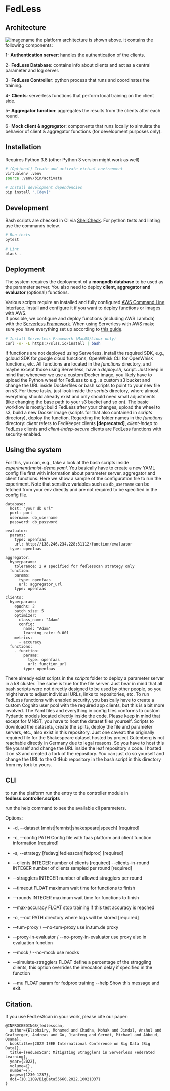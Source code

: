 
FedLess
================================

## Architecture

![imagename](fedless_architecture.png)
the platform architecture is shown above. it contains the following components:

1- **Authentication server**: handles the authentication of the clients.

2- **FedLess Database**: contains info about clients and act as a central parameter and log server.

3- **FedLess Controller**: python process that runs and coordinates the training.

4- **Clients**: serverless functions that perform local training on the client side.

5- **Aggregator function**: aggregates the results from the clients after each round.

6- **Mock client & aggregator**: components that runs locally to simulate the behavior of client & aggregator functions (for development purposes only).

## Installation

Requires Python 3.8 (other Python 3 version might work as well)

```bash
# (Optional) Create and activate virtual environment
virtualenv .venv
source .venv/bin/activate

# Install development dependencies
pip install ".[dev]"
```

## Development

Bash scripts are checked in CI via [ShellCheck](https://github.com/koalaman/shellcheck). For python tests and linting
use the commands below.

```bash
# Run tests
pytest

# Lint
black .
```

## Deployment

The system requires the deployment of a  **mongodb database** to be used as the parameter server. You also need to deploy **client, aggregator and evaluator** (optional)
 functions.

Various scripts require an installed and fully
configured [AWS Command Line Interface](https://aws.amazon.com/cli/?nc1=h_ls). Install and configure it if you want to
deploy functions or images with AWS.  
If possible, we configure and deploy functions (including AWS Lambda)
with the [Serverless Framework](https://www.serverless.com/framework/docs/getting-started/). When using Serverless with
AWS make sure you have everything set up according
to [this guide](https://www.serverless.com/framework/docs/providers/aws/guide/credentials/).

```bash
# Install Serverless Framework (MacOS/Linux only)
curl -o- -L https://slss.io/install | bash
```

If functions are not deployed using Serverless, install the required SDK, e.g., gcloud SDK for google cloud functions, OpenWhisk CLI for OpenWhisk functions, etc.
All functions are located in the *functions* directory, and maybe except those using Serverless, have a *deploy.sh,* script.
Just keep in mind that whenever we use a custom Docker image, you likely have to upload the Python wheel for FedLess to e.g., a custom s3 bucket and change the URL inside Dockerfiles or bash scripts to point to your new file on s3.
For these tasks, just look inside the *scripts* directory, where almost everything should already exist and only should need small adjustments (like changing the base path to your s3 bucket and so on).
The basic workflow is mostly: build FedLess after your changes, upload the wheel to s3, build a new Docker image (scripts for that also contained in *scripts* directory), deploy the function.
Regarding the folder names in the *functions* directory: *client* refers to FedKeeper clients **[deprecated]**, *client-indep* to FedLess clients and *client-indep-secure*
clients are FedLess functions with security enabled.

## Using the system

For this, you can, e.g., take a look at the bash scripts inside *experiment\mnist-demo.yaml*.
You basically have to create a new YAML config file first with information about parameter server, aggregator and client functions.
Here we show a sample of the configuration file to run the experiment. Note that sensitive variables such as `db_username` can be fetched from your env directly and are not required to be specified in the config file.

```
database:
  host: "your db url"
  port: port
  username: db_username
  password: db_password

evaluator:
  params:
    type: openfaas
    url: http://138.246.234.228:31112/function/evaluator
  type: openfaas

aggregator:
  hyperparams:
    tolerance: 2 # specified for fedlesscan strategy only
  function:
    params:
      type: openfaas
      url: aggregator_url
    type: openfaas

clients:
  hyperparams:
    epochs: 2
    batch_size: 5
    optimizer:
      class_name: "Adam"
      config:
        name: "Adam"
        learning_rate: 0.001
    metrics:
      - accuracy
  functions:
    - function:
        params:
          type: openfaas
          url: function_url
        type: openfaas

```

There already exist scripts in the *scripts* folder to deploy a parameter server in a k8 cluster. The same is true for the file server.
Just bear in mind that all bash scripts were not directly designed to be used by other people, so you might have to adjust individual URLs, links to repositories, etc.
To run FedLess functions with enabled security, you basically have to create a custom Cognito user pool with the required app clients, but this is a bit more involved.
The Yaml files and everything in config files conforms to custom Pydantic models located directly inside the code.
Please keep in mind that except for MNIST, you have to host the dataset files yourself. Scripts to download the datasets, create the splits,
deploy the file and parameter servers, etc., also exist in this repository. Just one caveat: the originally required file for the Shakespeare dataset hosted by project Gutenberg
is not reachable directly in Germany due to legal reasons. So you have to host this file yourself and change the URL inside the leaf repository's code. I hosted it on s3 and created a fork of the repository. You can just do so yourself and change the URL to the GitHub repository in the bash script in this directory from my fork to yours.

## CLI 

to run the platform run the entry to the controller module in **fedless.controller.scripts**

run the help command to see the available cli parameters.


Options:
- -d, --dataset [mnist|femnist|shakespeare|speech]
                                  [required]
- -c, --config PATH               Config file with faas platform and client
                                  function information  [required]

- -s, --strategy [fedavg|fedlesscan|fedprox]
                                  [required]
- --clients INTEGER               number of clients  [required]
  --clients-in-round INTEGER      number of clients sampled per round
                                  [required]

- --stragglers INTEGER            number of allowed stragglers per round
-  --timeout FLOAT                 maximum wait time for functions to finish
-  --rounds INTEGER                maximum wait time for functions to finish
-  --max-accuracy FLOAT            stop training if this test accuracy is
                                  reached

-  -o, --out PATH                  directory where logs will be stored
                                  [required]

-  --tum-proxy / --no-tum-proxy    use in.tum.de proxy
-  --proxy-in-evaluator / --no-proxy-in-evaluator
                                  use proxy also in evaluation function
-  --mock / --no-mock              use mocks
-  --simulate-stragglers FLOAT     define a percentage of the straggling clients, this option overrides the
                                  invocation delay if specified in the
                                  function

-  --mu FLOAT                      param for fedprox training
  --help                          Show this message and exit.

## Citation.
If you use FedLesScan in your work, please cite our paper:
```
@INPROCEEDINGS{fedlesscan,
  author={Elzohairy, Mohamed and Chadha, Mohak and Jindal, Anshul and Grafberger, Andreas and Gu, Jianfeng and Gerndt, Michael and Abboud, Osama},
  booktitle={2022 IEEE International Conference on Big Data (Big Data)}, 
  title={FedLesScan: Mitigating Stragglers in Serverless Federated Learning}, 
  year={2022},
  volume={},
  number={},
  pages={1230-1237},
  doi={10.1109/BigData55660.2022.10021037}
}
```

